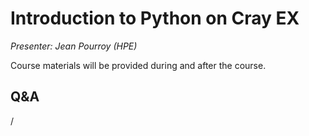 # Introduction to Python on Cray EX

*Presenter: Jean Pourroy (HPE)*

Course materials will be provided during and after the course.

<!--
Temporary location of materials (for the lifetime of the training project):

-   Slides: `/project/project_465001098/Slides/HPE/12_Python_Frameworks__GPU_porting.pdf`
-->

<!--
Archived materials on LUMI:

-   Slides: `/appl/local/training/4day-20241028/files/LUMI-4day-20241028-4_01_Introduction_to_Python_on_Cray_EX.pdf`

-   Recording: `/appl/local/training/4day-20241028/recordings/4_01_Introduction_to_Python_on_Cray_EX.mp4`

These materials can only be distributed to actual users of LUMI (active user account).
-->


## Q&A

/

